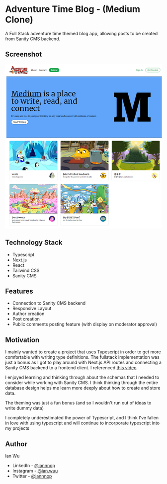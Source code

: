 # Adventure Time Blog - (Medium Clone)

A Full Stack adventure time themed blog app, allowing posts to be created from Sanity CMS backend.


## Screenshot
![](./mainpage.png)

## Technology Stack
- Typescript
- Next.js
- React
- Tailwind CSS
- Sanity CMS

## Features

- Connection to Sanity CMS backend
- Responsive Layout
- Author creation
- Post creation
- Public comments posting feature (with display on moderator approval)

## Motivation

I mainly wanted to create a project that uses Typescript in order to get more comfortable with writing type definitions. The fullstack implementation was just a bonus as I got to play around with Next.js API routes and connecting a Sanity CMS backend to a frontend client. I referenced [this video](https://www.youtube.com/watch?v=I2dcpatq54o)

I enjoyed learning and thinking through about the schemas that I needed to consider while working with Sanity CMS. I think thinking through the entire database design helps me learn more deeply about how to create and store data.

The theming was just a fun bonus (and so I wouldn't run out of ideas to write dummy data)

I completely underestimated the power of Typescript, and I think I've fallen in love with using typescript and will continue to incorporate typescript into my projects


## Author

Ian Wu

- LinkedIn - [@iannnop](https://www.linkedin.com/in/iannnop/)
- Instagram - [@ian.wuu](https://www.instagram.com/ian.wuu/)
- Twitter - [@iannnop](https://www.twitter.com/iannnop)
